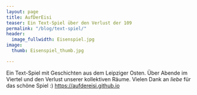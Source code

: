 ```yaml
---
layout: page
title: AufDerEisi
teaser: Ein Text-Spiel über den Verlust der 109
permalink: "/blog/text-spiel/"
header:
  image_fullwidth: Eisenspiel.jpg
image:
  thumb: Eisenspiel_thumb.jpg

---
```


Ein Text-Spiel mit Geschichten aus dem Leipziger Osten. Über Abende im Viertel und den Verlust unserer kollektiven Räume. Vielen Dank an *liebe* für das schöne Spiel :)
https://aufdereisi.github.io